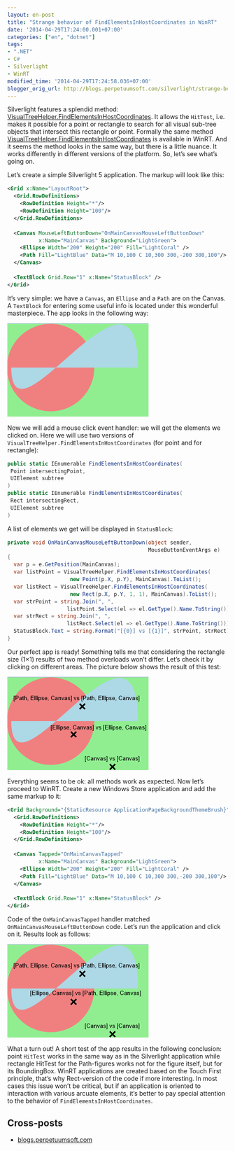 ```yaml
---
layout: en-post
title: "Strange behavior of FindElementsInHostCoordinates in WinRT"
date: '2014-04-29T17:24:00.001+07:00'
categories: ["en", "dotnet"]
tags:
- ".NET"
- C#
- Silverlight
- WinRT
modified_time: '2014-04-29T17:24:58.036+07:00'
blogger_orig_url: http://blogs.perpetuumsoft.com/silverlight/strange-behavior-of-findelementsinhostcoordinates-in-winrt/
---
```


Silverlight features a splendid method: [VisualTreeHelper.FindElementsInHostCoordinates](http://msdn.microsoft.com/en-us/library/system.windows.media.visualtreehelper.findelementsinhostcoordinates(v=vs.95).aspx). It allows the `HitTest`, i.e. makes it possible for a point or rectangle to search for all visual sub-tree objects that intersect this rectangle or point. Formally the same method [VisualTreeHelper.FindElementsInHostCoordinates](http://msdn.microsoft.com/en-us/library/windows/apps/windows.ui.xaml.media.visualtreehelper.findelementsinhostcoordinates.aspx) is available in WinRT. And it seems the method looks in the same way, but there is a little nuance. It works differently in different versions of the platform. So, let’s see what’s going on.<!--more-->

Let’s create a simple Silverlight 5 application. The markup will look like this:

``` xml
<Grid x:Name="LayoutRoot">
  <Grid.RowDefinitions>
    <RowDefinition Height="*"/>
    <RowDefinition Height="100"/>
  </Grid.RowDefinitions>

  <Canvas MouseLeftButtonDown="OnMainCanvasMouseLeftButtonDown" 
          x:Name="MainCanvas" Background="LightGreen">
    <Ellipse Width="200" Height="200" Fill="LightCoral" />
    <Path Fill="LightBlue" Data="M 10,100 C 10,300 300,-200 300,100"/>
  </Canvas>

  <TextBlock Grid.Row="1" x:Name="StatusBlock" />
</Grid>
```

It’s very simple: we have a `Canvas`, an `Ellipse` and a `Path` are on the Canvas. A `TextBlock` for entering some useful info is located under this wonderful masterpiece. The app looks in the following way:

<p class="center">
  <img src="/img/posts/dotnet/findelementsinhostcoordinates/screen1.png" />
</p>

Now we will add a mouse click event handler: we will get the elements we clicked on. Here we will use two versions of `VisualTreeHelper.FindElementsInHostCoordinates` (for point and for rectangle):

```cs
public static IEnumerable FindElementsInHostCoordinates(
 Point intersectingPoint,
 UIElement subtree
)
public static IEnumerable FindElementsInHostCoordinates(
 Rect intersectingRect,
 UIElement subtree
)
```

A list of elements we get will be displayed in `StatusBlock`:

```cs
private void OnMainCanvasMouseLeftButtonDown(object sender, 
                                             MouseButtonEventArgs e)
{
  var p = e.GetPosition(MainCanvas);
  var listPoint = VisualTreeHelper.FindElementsInHostCoordinates(
                    new Point(p.X, p.Y), MainCanvas).ToList();
  var listRect = VisualTreeHelper.FindElementsInHostCoordinates(
                    new Rect(p.X, p.Y, 1, 1), MainCanvas).ToList();
  var strPoint = string.Join(", ", 
                   listPoint.Select(el => el.GetType().Name.ToString()));
  var strRect = string.Join(", ", 
                   listRect.Select(el => el.GetType().Name.ToString()));
  StatusBlock.Text = string.Format("[{0}] vs [{1}]", strPoint, strRect);
}
```

Our perfect app is ready! Something tells me that considering the rectangle size (1×1) results of two method overloads won’t differ. Let’s check it by clicking on different areas. The picture below shows the result of this test:

<p class="center">
  <img src="/img/posts/dotnet/findelementsinhostcoordinates/screen2.png" />
</p>

Everything seems to be ok: all methods work as expected. Now let’s proceed to WinRT. Create a new Windows Store application and add the same markup to it:

``` xml
<Grid Background="{StaticResource ApplicationPageBackgroundThemeBrush}">
  <Grid.RowDefinitions>
    <RowDefinition Height="*"/>
    <RowDefinition Height="100"/>
  </Grid.RowDefinitions>

  <Canvas Tapped="OnMainCanvasTapped" 
          x:Name="MainCanvas" Background="LightGreen">
    <Ellipse Width="200" Height="200" Fill="LightCoral" />
    <Path Fill="LightBlue" Data="M 10,100 C 10,300 300,-200 300,100"/>
  </Canvas>

  <TextBlock Grid.Row="1" x:Name="StatusBlock" />
</Grid>
```

Code of the `OnMainCanvasTapped` handler matched `OnMainCanvasMouseLeftButtonDown` code. Let’s run the application and click on it. Results look as follows:

<p class="center">
  <img src="/img/posts/dotnet/findelementsinhostcoordinates/screen3.png" />
</p>

What a turn out! A short test of the app results in the following conclusion: point `HitTest` works in the same way as in the Silverlight application while rectangle HitTest for the Path-figures works not for the figure itself, but for its BoundingBox. WinRT applications are created based on the Touch First principle, that’s why Rect-version of the code if more interesting. In most cases this issue won’t be critical, but if an application is oriented to interaction with various arcuate elements, it’s better to pay special attention to the behavior of `FindElementsInHostCoordinates`.

## Cross-posts

* [blogs.perpetuumsoft.com](http://blogs.perpetuumsoft.com/silverlight/strange-behavior-of-findelementsinhostcoordinates-in-winrt/)